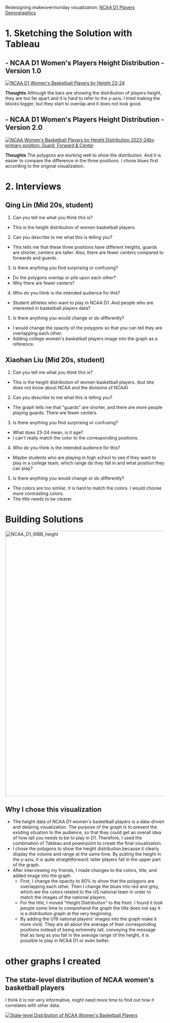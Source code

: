 Redesigning makeovermonday visualization:
[NCAA D1 Players Demographics](https://scholarshipstats.com/ncaa1basketbal)

# 1. Sketching the Solution with Tableau
## - NCAA D1 Women's Players Height Distribution - Version 1.0
<div class='tableauPlaceholder' id='viz1707181801693' style='position: relative'><noscript><a href='#'><img alt='NCAA D1 Women&#39;s Basketball Players by Height 23-24 ' src='https:&#47;&#47;public.tableau.com&#47;static&#47;images&#47;wb&#47;wbb_sketches&#47;wbbplayersheightv2&#47;1_rss.png' style='border: none' /></a></noscript><object class='tableauViz'  style='display:none;'><param name='host_url' value='https%3A%2F%2Fpublic.tableau.com%2F' /> <param name='embed_code_version' value='3' /> <param name='site_root' value='' /><param name='name' value='wbb_sketches&#47;wbbplayersheightv2' /><param name='tabs' value='no' /><param name='toolbar' value='yes' /><param name='static_image' value='https:&#47;&#47;public.tableau.com&#47;static&#47;images&#47;wb&#47;wbb_sketches&#47;wbbplayersheightv2&#47;1.png' /> <param name='animate_transition' value='yes' /><param name='display_static_image' value='yes' /><param name='display_spinner' value='yes' /><param name='display_overlay' value='yes' /><param name='display_count' value='yes' /><param name='language' value='zh-CN' /><param name='filter' value='publish=yes' /></object></div><script type='text/javascript'>var divElement = document.getElementById('viz1707181801693');var vizElement = divElement.getElementsByTagName('object')[0];vizElement.style.width='100%';vizElement.style.height=(divElement.offsetWidth*0.75)+'px';
var scriptElement = document.createElement('script');scriptElement.src = 'https://public.tableau.com/javascripts/api/viz_v1.js';vizElement.parentNode.insertBefore(scriptElement, vizElement);</script>

**Thoughts**
Although the bars are showing the distribution of players height, they are too far apart and it is hard to refer to the y-axis. I tried making the blocks bigger, but they start to overlap and it does not look good.

## - NCAA D1 Women's Players Height Distribution - Version 2.0
<div class='tableauPlaceholder' id='viz1707182373408' style='position: relative'><noscript><a href='#'><img alt='NCAA Women&#39;s Basketball Players by Height Distribution 2023-24by primary position: Guard, Forward &amp; Center ' src='https:&#47;&#47;public.tableau.com&#47;static&#47;images&#47;wb&#47;wbb_sketches&#47;wbbplayersheightbydivision&#47;1_rss.png' style='border: none' /></a></noscript><object class='tableauViz'  style='display:none;'><param name='host_url' value='https%3A%2F%2Fpublic.tableau.com%2F' /> <param name='embed_code_version' value='3' /> <param name='site_root' value='' /><param name='name' value='wbb_sketches&#47;wbbplayersheightbydivision' /><param name='tabs' value='no' /><param name='toolbar' value='yes' /><param name='static_image' value='https:&#47;&#47;public.tableau.com&#47;static&#47;images&#47;wb&#47;wbb_sketches&#47;wbbplayersheightbydivision&#47;1.png' /> <param name='animate_transition' value='yes' /><param name='display_static_image' value='yes' /><param name='display_spinner' value='yes' /><param name='display_overlay' value='yes' /><param name='display_count' value='yes' /><param name='language' value='zh-CN' /><param name='filter' value='publish=yes' /></object></div><script type='text/javascript'>var divElement = document.getElementById('viz1707182373408');var vizElement = divElement.getElementsByTagName('object')[0];vizElement.style.width='100%';vizElement.style.height=(divElement.offsetWidth*0.75)+'px';var scriptElement = document.createElement('script');scriptElement.src = 'https://public.tableau.com/javascripts/api/viz_v1.js';vizElement.parentNode.insertBefore(scriptElement, vizElement);</script>

**Thoughts**
The polygons are working well to show the distribution. And it is easier to compare the difference in the three positions. I chose blues first according to the original visualization.



# 2. Interviews
## Qing Lin (Mid 20s, student)
1. Can you tell me what you think this is?
- This is the height distribution of women basketball players. 
2. Can you describe to me what this is telling you?
- This tells me that these three positions have different heights, guards are shorter, centers are taller. Also, there are fewer centers compared to forwards and guards.
3. Is there anything you find surprising or confusing?
- Do the polygons overlap or pile upon each other? 
- Why there are fewer centers?
4. Who do you think is the intended audience for this?
- Student athletes who want to play in NCAA D1. And people who are interested in basketball players data?
5. Is there anything you would change or do differently?
- I would change the opacity of the polygons so that you can tell they are overlapping each other.
- Adding college women's basketball players image into the graph as a reference.

## Xiaohan Liu (Mid 20s, student)
1. Can you tell me what you think this is?
- This is the height distribution of women basketball players. (but she does not know about NCAA and the divisions of NCAA)
2. Can you describe to me what this is telling you?
- The graph tells me that "guards" are shorter, and there are more people playing guards. There are fewer centers.
3. Is there anything you find surprising or confusing?
- What does 23-24 mean, is it age? 
- I can't really match the color to the corresponding positions.
4. Who do you think is the intended audience for this?
- Maybe students who are playing in high school to see if they want to play in a college team, which range do they fall in and what position they can play?
5. Is there anything you would change or do differently?
- The colors are too similar, it is hard to match the colors. I would choose more contrasting colors.
- The title needs to be clearer.



# Building Solutions
<img width="835" alt="NCAA_D1_WBB_height" src="https://github.com/LexaZhong/repo/assets/156933041/8835ac15-b2c2-4555-98d1-68f3254d3fc6">

## Why I chose this visualization
- The height data of NCAA D1 women's basketball players is a data-driven and delaring visualization. The purpose of the graph is to present the existing situation to the audience, so that they could get an overall idea of how tall you needs to be to play in D1. Therefore, I used the combination of Tableau and powerpoint to create the final visualization.
- I chose the polygons to show the height distribution because it clearly display the volume and range at the same time. By putting the height in the y-axis, it is quite straightforward: taller players fall in the upper part of the graph. 
- After interviewing my friends, I made changes to the colors, title, and added image into the graph.
    - First, I change the opacity to 80% to show that the polygons are overlapping each other. Then I change the blues into red and grey, which are the colors related to the US national team in order to match the images of the national players.
    - For the title, I moved "Height Distribution" to the front. I found it took people some time to comprehend the graph the title does not say it is a distribution graph at the very beginning.
    - By adding the U19 national players' images into the graph make it more vivid. They are all about the average of their corresponding positions instead of being extremely tall, conveying the message that as long as you fall in the average range of the height, it is possible to play in NCAA D1 or even better.
 
# other graphs I created
## The state-level distribution of NCAA women's basketball players
I think it is not very informative, might need more time to find out how it correlates with other data.
<div class='tableauPlaceholder' id='viz1707257206839' style='position: relative'><noscript><a href='#'><img alt='State-level Distribution of NCAA Women&#39;s Basketball Players ' src='https:&#47;&#47;public.tableau.com&#47;static&#47;images&#47;wb&#47;wbb_sketches&#47;Playersgeographicdistribution&#47;1_rss.png' style='border: none' /></a></noscript><object class='tableauViz'  style='display:none;'><param name='host_url' value='https%3A%2F%2Fpublic.tableau.com%2F' /> <param name='embed_code_version' value='3' /> <param name='site_root' value='' /><param name='name' value='wbb_sketches&#47;Playersgeographicdistribution' /><param name='tabs' value='no' /><param name='toolbar' value='yes' /><param name='static_image'value='https:&#47;&#47;public.tableau.com&#47;static&#47;images&#47;wb&#47;wbb_sketches&#47;Playersgeographicdistribution&#47;1.png' /> <param name='animate_transition' value='yes' /><param name='display_static_image' value='yes' /><param name='display_spinner' value='yes' /><param name='display_overlay' value='yes' /><param name='display_count' value='yes' /><param name='language' value='zh-CN' /><param name='filter' value='publish=yes' /></object></div><script type='text/javascript'>var divElement = document.getElementById('viz1707257206839');var vizElement = divElement.getElementsByTagName('object')[0];vizElement.style.width='100%';vizElement.style.height=(divElement.offsetWidth*0.75)+'px';var scriptElement = document.createElement('script');scriptElement.src = 'https://public.tableau.com/javascripts/api/viz_v1.js';vizElement.parentNode.insertBefore(scriptElement, vizElement);</script>
